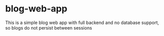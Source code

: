 # blog-web-app
This is a simple blog web app with full backend and no database support, so blogs do not persist between sessions
